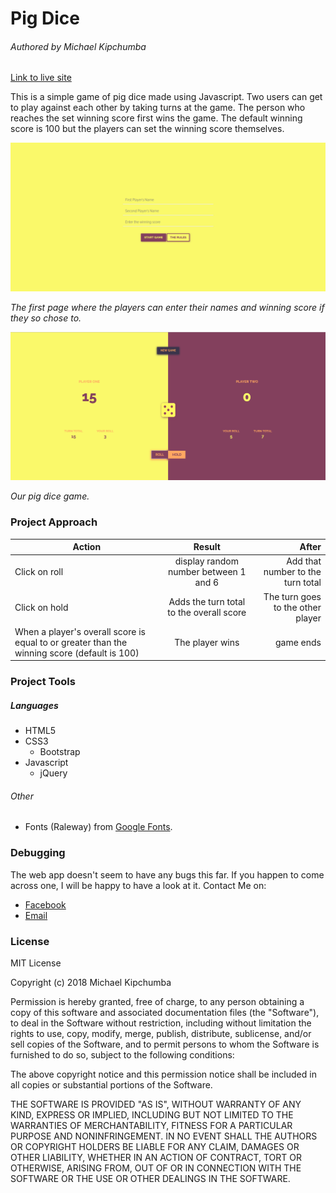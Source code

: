 # Pig Dice

###### Authored by Michael Kipchumba

[Link to live site](https://mikechumba.github.io/pigdice/)

This is a simple game of pig dice made using Javascript. Two users can get to play against each other by taking turns at the game. The person who reaches the set winning score first wins the game. The default winning score is 100 but the players can set the winning score themselves.

![image](images/readme/1st_Page.png)

*The first page where the players can enter their names and winning score if they so chose to.*

![image](images/readme/game_page.png)

*Our pig dice game.*



### Project Approach

| Action       | Result       | After  |
| ------------- |:-------------:| -----:|
| Click on roll      | display random number between 1 and 6 | Add that number to the turn total |
| Click on hold      | Adds the turn total to the overall score      |   The turn goes to the other player |
| When a player's overall score is equal to or greater than the winning score (default is 100) | The player wins | game ends |

### Project Tools

##### Languages

- HTML5
- CSS3
   - Bootstrap
- Javascript
   - jQuery


###### Other

- Fonts (Raleway) from [Google Fonts](fonts.google.com).

### Debugging

The web app doesn't seem to have any bugs this far. If you happen to come across one, I will be happy to have a look at it. Contact Me on:

- [Facebook](https://web.facebook.com/ItsMikeChumba/)
- [Email](michaelchumba09@gmail.com)


### License 

MIT License

Copyright (c) 2018 Michael Kipchumba

Permission is hereby granted, free of charge, to any person obtaining a copy
of this software and associated documentation files (the "Software"), to deal
in the Software without restriction, including without limitation the rights
to use, copy, modify, merge, publish, distribute, sublicense, and/or sell
copies of the Software, and to permit persons to whom the Software is
furnished to do so, subject to the following conditions:

The above copyright notice and this permission notice shall be included in all
copies or substantial portions of the Software.

THE SOFTWARE IS PROVIDED "AS IS", WITHOUT WARRANTY OF ANY KIND, EXPRESS OR
IMPLIED, INCLUDING BUT NOT LIMITED TO THE WARRANTIES OF MERCHANTABILITY,
FITNESS FOR A PARTICULAR PURPOSE AND NONINFRINGEMENT. IN NO EVENT SHALL THE
AUTHORS OR COPYRIGHT HOLDERS BE LIABLE FOR ANY CLAIM, DAMAGES OR OTHER
LIABILITY, WHETHER IN AN ACTION OF CONTRACT, TORT OR OTHERWISE, ARISING FROM,
OUT OF OR IN CONNECTION WITH THE SOFTWARE OR THE USE OR OTHER DEALINGS IN THE
SOFTWARE.